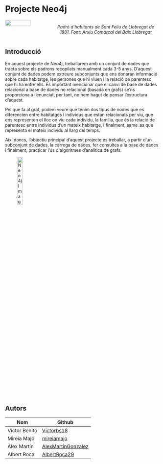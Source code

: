 # Projecte Neo4j

<div style="display:flex; justify-content: space-between;">
  <img src="https://www.uab.cat/Imatge/983/315/PadronsEinesG,0.jpg" width="54%" />
  <p style="text-align:center; font-style:italic;">Padró d'habitants de Sant Feliu de Llobregat de 1881. Font: Arxiu Comarcal del Baix Llobregat</p>
</div>

<h2>Introducció</h2>

En aquest projecte de Neo4j, treballarem amb un conjunt de dades que tracta sobre els padrons recopilats manualment cada 3-5 anys. D’aquest conjunt de dades podem extreure subconjunts que ens donaran informació sobre cada habitatge, les persones que hi viuen i la relació de parentesc que hi ha entre ells. És important mencionar que el canvi de base de dades relacional a base de dades no relacional (basada en grafs) se’ns proporciona a l’enunciat, per tant, no hem hagut de pensar l’estructura d’aquest. 

Pel que fa al graf, podem veure que tenim dos tipus de nodes que es diferencien entre habitatges i individus que estan relacionats per viu, que ens representen el lloc on viu cada individu, la família, que és la relació de parentesc entre individus d’un mateix habitatge, i finalment, same_as que representa el mateix individu al llarg del temps.

Així doncs, l’objectiu principal d’aquest projecte és treballar, a partir d’un subconjunt de dades, la càrrega de dades, fer consultes a la base de dades i finalment, practicar l’ús d'algoritmes d’analítica de grafs.

<figure>
  <img src="https://upload.wikimedia.org/wikipedia/commons/thumb/e/e5/Neo4j-logo_color.png/375px-Neo4j-logo_color.png" alt="Neo4j Image" style="width: 20%;">
</figure>



<h2>Autors</h2>

| Nom | Github |
| --- | --- |
| Víctor Benito | [Victorbs18](https://github.com/Victorbs18) |
| Mireia Majó | [mireiamajo](https://github.com/mireiamajo) |
| Àlex Martín | [AlexMartinGonzalez](https://github.com/AlexMartinGonzalez) |
| Albert Roca | [AlbertRoca29](https://github.com/AlbertRoca29) 
